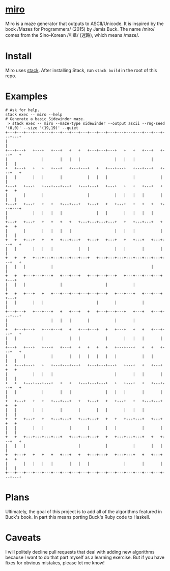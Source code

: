# [miro][]

Miro is a maze generator that outputs to ASCII/Unicode. It is inspired by the
book /Mazes for Programmers/ (2015) by Jamis Buck. The name /miro/ comes from
the Sino-Korean /미로/ (迷路), which means /maze/.

# Install

Miro uses [stack][]. After installing Stack, run `stack build` in the root of
this repo.

# Examples

```
# Ask for help.
stack exec -- miro --help
# Generate a basic Sidewinder maze.
 > stack exec -- miro --maze-type sidewinder --output ascii --rng-seed '(0,0)' --size '(19,19)' --quiet
+---+---+---+---+---+---+---+---+---+---+---+---+---+---+---+---+---+---+---+
|                                                                           |
+---+---+   +---+   +---+   +   +   +---+---+---+   +   +   +---+   +---+   +
|               |       |   |   |               |   |   |       |       |   |
+   +---+   +   +   +---+   +---+---+   +   +---+---+   +---+---+   +---+   +
|   |       |   |       |           |   |   |           |           |       |
+---+   +---+   +---+---+---+   +---+---+   +---+   +   +   +---+   +   +   +
|       |       |                   |           |   |   |   |       |   |   |
+---+   +---+   +   +   +---+---+   +---+   +   +---+   +   +   +   +---+---+
|           |   |   |   |               |   |       |   |   |   |           |
+---+   +---+   +   +   +   +   +---+---+---+---+   +   +---+---+   +   +   +
|       |       |   |   |   |                   |   |   |           |   |   |
+   +   +---+   +   +   +---+---+   +---+   +---+   +   +---+   +---+---+   +
|   |       |   |   |           |   |           |   |       |       |       |
+   +   +   +---+---+---+---+---+---+   +---+---+---+---+---+---+---+---+   +
|   |   |           |                                           |           |
+   +   +---+---+---+   +---+---+   +---+---+---+   +---+---+---+---+   +---+
|   |   |               |                   |           |                   |
+   +   +---+   +   +---+---+---+---+---+---+   +---+---+   +---+---+   +---+
|   |       |   |                       |       |           |               |
+---+---+   +---+---+   +   +---+   +   +---+---+---+   +---+   +---+---+---+
|                   |   |   |       |           |       |                   |
+   +---+---+   +---+---+   +   +---+---+   +   +---+   +   +   +---+---+   +
|   |           |           |   |           |       |   |   |       |       |
+---+   +---+   +---+   +---+   +   +   +   +   +---+---+   +   +   +---+   +
|       |           |       |   |   |   |   |   |           |   |       |   |
+   +---+---+   +   +---+---+---+   +---+---+---+   +---+   +   +---+   +   +
|           |   |   |                           |       |   |       |   |   |
+   +   +---+---+---+   +   +   +---+---+---+   +   +---+   +   +---+---+   +
|   |           |       |   |               |   |   |       |       |       |
+   +---+   +   +   +---+---+   +   +---+   +   +---+   +   +---+---+   +   +
|   |       |   |       |       |       |   |       |   |   |           |   |
+   +   +---+   +   +---+---+   +---+---+   +   +   +---+---+   +---+   +   +
|   |       |   |           |       |       |   |           |       |   |   |
+   +   +---+---+---+---+   +---+---+---+   +   +---+---+---+   +   +---+   +
|   |   |                       |           |           |       |   |       |
+   +---+   +   +   +   +---+   +   +---+---+   +---+---+   +   +---+   +   +
|       |   |   |   |       |   |   |               |       |       |   |   |
+---+---+---+---+---+---+---+---+---+---+---+---+---+---+---+---+---+---+---+
```

# Plans

Ultimately, the goal of this project is to add all of the algorithms featured in
Buck's book. In part this means porting Buck's Ruby code to Haskell.

# Caveats

I will politely decline pull requests that deal with adding new algorithms
because I want to do that part myself as a learning exercise. But if you have
fixes for obvious mistakes, please let me know!

[miro]: https://github.com/listx/miro
[stack]: https://docs.haskellstack.org
